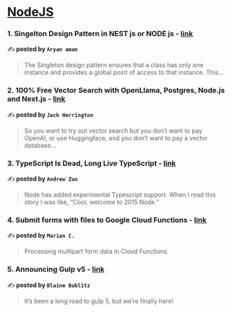 
<h1><a href=https://medium.com/tag/nodejs/recommended target="_blank" rel="noopener noreferrer">NodeJS</a></h1>
<h3>1. Singelton Design Pattern in NEST js or NODE js - <a href="https://medium.com/@aryanaman97?source=tag_recommended_feed---------0-84----------nodejs----------a4200f8f_d2af_4b03_aba5_3c8226c87fa0-------" target="_blank" rel="noopener noreferrer">link</a></h3>

✍️ **posted by `Aryan aman`**

<blockquote>The Singleton design pattern ensures that a class has only one instance and provides a global point of access to that instance. This…</blockquote>

<h3>2. 100% Free Vector Search with OpenLlama, Postgres, Node.js and Next.js - <a href="https://medium.com/@jherr2020?source=tag_recommended_feed---------1-107----------nodejs----------a4200f8f_d2af_4b03_aba5_3c8226c87fa0-------" target="_blank" rel="noopener noreferrer">link</a></h3>

✍️ **posted by `Jack Herrington`**

<blockquote>So you want to try out vector search but you don’t want to pay OpenAI, or use Huggingface, and you don’t want to pay a vector database…</blockquote>

<h3>3. TypeScript Is Dead, Long Live TypeScript - <a href="https://medium.com/@impure?source=tag_recommended_feed---------2-85----------nodejs----------a4200f8f_d2af_4b03_aba5_3c8226c87fa0-------" target="_blank" rel="noopener noreferrer">link</a></h3>

✍️ **posted by `Andrew Zuo`**

<blockquote>Node has added experimental Typescript support. When I read this story I was like, “Cool, welcome to 2015 Node.”</blockquote>

<h3>4. Submit forms with files to Google Cloud Functions - <a href="https://medium.com/@marian-caikovski?source=tag_recommended_feed---------3-84----------nodejs----------a4200f8f_d2af_4b03_aba5_3c8226c87fa0-------" target="_blank" rel="noopener noreferrer">link</a></h3>

✍️ **posted by `Marian C.`**

<blockquote>Processing multipart form data in Cloud Functions</blockquote>

<h3>5. Announcing Gulp v5 - <a href="https://medium.com/@BlaineBublitz?source=tag_recommended_feed---------4-107----------nodejs----------a4200f8f_d2af_4b03_aba5_3c8226c87fa0-------" target="_blank" rel="noopener noreferrer">link</a></h3>

✍️ **posted by `Blaine Bublitz`**

<blockquote>It’s been a long road to gulp 5, but we’re finally here!</blockquote>

